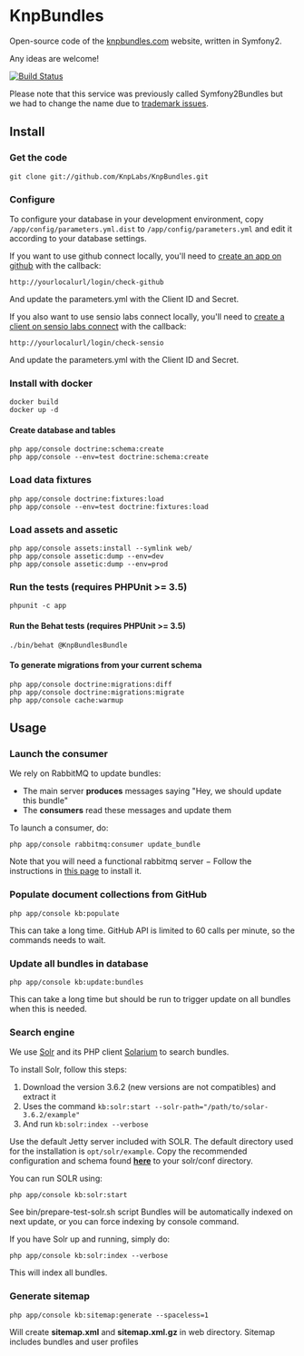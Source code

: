# KnpBundles

Open-source code of the [knpbundles.com](http://knpbundles.com)
website, written in Symfony2.

Any ideas are welcome!

[![Build Status](https://secure.travis-ci.org/KnpLabs/KnpBundles.svg)](http://travis-ci.org/KnpLabs/KnpBundles)

Please note that this service was previously called Symfony2Bundles but we had
to change the name due to [trademark issues](http://knplabs.com/blog/symfony2bundles-becomes-knpbundle).

## Install

### Get the code

    git clone git://github.com/KnpLabs/KnpBundles.git

### Configure

To configure your database in your development environment, copy
`/app/config/parameters.yml.dist` to `/app/config/parameters.yml` and
edit it according to your database settings.

If you want to use github connect locally, you'll need to
[create an app on github](https://github.com/settings/applications/new)
with the callback:

    http://yourlocalurl/login/check-github

And update the parameters.yml with the Client ID and Secret.

If you also want to use sensio labs connect locally, you'll need to
[create a client on sensio labs connect](https://connect.sensiolabs.com/account/app/new)
with the callback:

    http://yourlocalurl/login/check-sensio

And update the parameters.yml with the Client ID and Secret.

### Install with docker

    docker build
    docker up -d

#### Create database and tables

    php app/console doctrine:schema:create
    php app/console --env=test doctrine:schema:create

### Load data fixtures

    php app/console doctrine:fixtures:load
    php app/console --env=test doctrine:fixtures:load
    
### Load assets and assetic

    php app/console assets:install --symlink web/
    php app/console assetic:dump --env=dev
    php app/console assetic:dump --env=prod

### Run the tests (requires PHPUnit >= 3.5)

    phpunit -c app

#### Run the Behat tests (requires PHPUnit >= 3.5)

    ./bin/behat @KnpBundlesBundle

#### To generate migrations from your current schema

    php app/console doctrine:migrations:diff
    php app/console doctrine:migrations:migrate
    php app/console cache:warmup

## Usage

### Launch the consumer

We rely on RabbitMQ to update bundles:

* The main server **produces** messages saying "Hey, we should update this bundle"
* The **consumers** read these messages and update them

To launch a consumer, do:

    php app/console rabbitmq:consumer update_bundle

Note that you will need a functional rabbitmq server − Follow the instructions in [this page](http://www.rabbitmq.com/download.html) to install it.

### Populate document collections from GitHub

    php app/console kb:populate

This can take a long time. GitHub API is limited to 60 calls per minute,
so the commands needs to wait.

### Update all bundles in database

    php app/console kb:update:bundles

This can take a long time but should be run to trigger update on all bundles when this is needed.

### Search engine

We use [Solr](http://lucene.apache.org/solr/) and its PHP client [Solarium](http://solarium-project.org) to search bundles.

To install Solr, follow this steps:

1. Download the version 3.6.2 (new versions are not compatibles) and extract it
2. Uses the command `kb:solr:start --solr-path="/path/to/solar-3.6.2/example"`
3. And run `kb:solr:index --verbose`

Use the default Jetty server included with SOLR. The default directory used for the installation is `opt/solr/example`.
Copy the recommended configuration and schema found [**here**](https://github.com/KnpLabs/KnpBundles/blob/master/src/Knp/Bundle/KnpBundlesBundle/Resources/solr/conf/schema.xml)
to your solr/conf directory.

You can run SOLR using:

    php app/console kb:solr:start

See bin/prepare-test-solr.sh script
Bundles will be automatically indexed on next update, or you can force indexing by console command.

If you have Solr up and running, simply do:

    php app/console kb:solr:index --verbose

This will index all bundles.

### Generate sitemap

    php app/console kb:sitemap:generate --spaceless=1

Will create **sitemap.xml** and **sitemap.xml.gz** in web directory.
Sitemap includes bundles and user profiles
